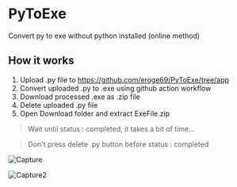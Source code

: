 # PyToExe
Convert py to exe without python installed (online method) 

## How it works

1. Upload .py file to https://github.com/eroge69/PyToExe/tree/app
2. Convert uploaded .py to .exe using github action workflow
3. Download processed .exe as .zip file
4. Delete uploaded .py file
5. Open Download folder and extract ExeFile.zip

> Wait until status : completed, it takes a bit of time...

> Don't press delete .py button before status : completed

![Capture](https://github.com/user-attachments/assets/88973b2b-3f90-45ce-8df6-be2df3b734e0)

![Capture2](https://github.com/user-attachments/assets/4da78cbb-4398-49a2-a2ed-2e908ba78a93)
